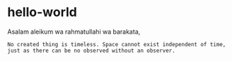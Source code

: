 # hello-world

Asalam aleikum wa rahmatullahi wa barakata, 

    No created thing is timeless. Space cannot exist independent of time, just as there can be no observed without an observer.
